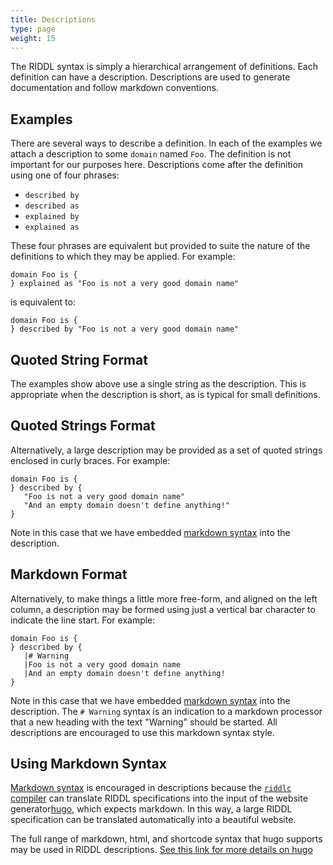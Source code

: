 ```yaml
---
title: Descriptions
type: page
weight: 15
---
```


The RIDDL syntax is simply a hierarchical arrangement of definitions. Each definition can have a
description. Descriptions are used to generate documentation and follow markdown conventions.

## Examples
There are several ways to describe a definition. In each of the examples we attach a description 
to some `domain` named `Foo`. The definition is not important for our purposes here. Descriptions 
come after the definition using one of four phrases:
* `described by`
* `described as`
* `explained by`
* `explained as`

These four phrases are equivalent but provided to suite the nature of the definitions to which they
may be applied. For example: 
```riddl
domain Foo is {
} explained as "Foo is not a very good domain name" 
```
is equivalent to:
```riddl
domain Foo is {
} described by "Foo is not a very good domain name" 
```

## Quoted String Format
The examples show above use a single string as the description. This is appropriate when 
the description is short, as is typical for small definitions.

## Quoted Strings Format
Alternatively, a large description may be provided as a set of quoted strings enclosed in curly braces.
For example:
```riddl
domain Foo is {
} described by {
   "Foo is not a very good domain name"
   "And an empty domain doesn't define anything!"
} 
```
Note in this case that we have embedded [markdown syntax](https://www.markdownguide.org/basic-syntax)
into the description. 

## Markdown Format
Alternatively, to make things a little more free-form, and aligned on the left column, a
description may be formed using just a vertical bar character to indicate the line start. 
For example:
```riddl
domain Foo is {
} described by {
   |# Warning
   |Foo is not a very good domain name
   |And an empty domain doesn't define anything!
} 
```
Note in this case that we have embedded [markdown syntax](https://www.markdownguide.org/basic-syntax)
into the description.  The `# Warning` syntax is an indication to a markdown processor that a 
new heading with the text "Warning" should be started. All descriptions are encouraged to use 
this markdown syntax style. 

## Using Markdown Syntax
[Markdown syntax](https://www.markdownguide.org/basic-syntax) is encouraged in descriptions because
the [`riddlc` compiler](../../introduction/compilation) can translate RIDDL specifications into 
the input of the website generator[hugo](https://gohugo.io/about), which expects markdown. 
In this way, a large RIDDL specification can be translated automatically into a beautiful
website. 

The full range of markdown, html, and shortcode syntax that hugo supports may be used in
RIDDL descriptions. [See this link for more details on hugo](https://gohugo.io/documentation/)
